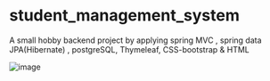 # student_management_system
A small hobby backend project by applying spring MVC , spring data JPA(Hibernate) , postgreSQL, Thymeleaf, CSS-bootstrap & HTML

![image](https://github.com/kahano/student_management_system/assets/48335933/923b4c84-67eb-43c0-ad62-9bdba300937f)

